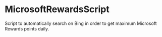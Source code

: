 # MicrosoftRewardsScript
Script to automatically search on Bing in order to get maximum Microsoft Rewards points daily.
